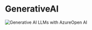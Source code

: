 # GenerativeAI

![Generative AI   LLMs with AzureOpen AI](https://github.com/user-attachments/assets/e4f16105-9726-40bd-a826-f81b431d3cf6)
